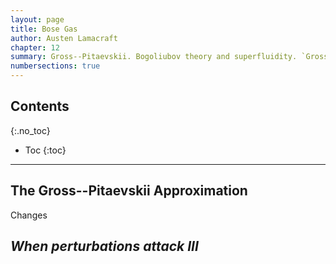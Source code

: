 ```yaml
---
layout: page
title: Bose Gas
author: Austen Lamacraft
chapter: 12
summary: Gross--Pitaevskii. Bogoliubov theory and superfluidity. `Gross--Pitaevskii in traps. Vortex lattices.`
numbersections: true
---
```


## Contents
{:.no_toc}

* Toc
{:toc}

---

## The Gross--Pitaevskii Approximation

Changes

## _When perturbations attack III_
